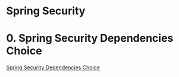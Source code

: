 # Spring Security

# 0. Spring Security Dependencies Choice
[Spring Security Dependencies Choice](spring-security/0-Spring-Security-Dependencies-Choice.md ':include')